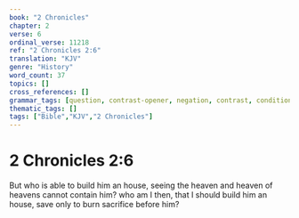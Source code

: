 ```yaml
---
book: "2 Chronicles"
chapter: 2
verse: 6
ordinal_verse: 11218
ref: "2 Chronicles 2:6"
translation: "KJV"
genre: "History"
word_count: 37
topics: []
cross_references: []
grammar_tags: [question, contrast-opener, negation, contrast, conditional]
thematic_tags: []
tags: ["Bible","KJV","2 Chronicles"]
---
```


# 2 Chronicles 2:6

But who is able to build him an house, seeing the heaven and heaven of heavens cannot contain him? who am I then, that I should build him an house, save only to burn sacrifice before him?

